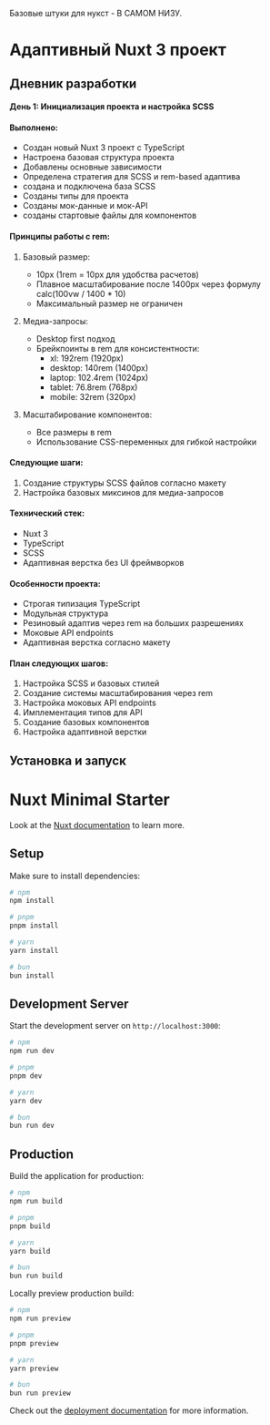 Базовые штуки для нукст - В САМОМ НИЗУ. 

# Адаптивный Nuxt 3 проект

## Дневник разработки

#### День 1: Инициализация проекта и настройка SCSS

#### Выполнено:
- Создан новый Nuxt 3 проект с TypeScript
- Настроена базовая структура проекта
- Добавлены основные зависимости
- Определена стратегия для SCSS и rem-based адаптива
- создана и подключена база SCSS
- Созданы типы для проекта
- Созданы мок-данные и мок-API
- созданы стартовые файлы для компонентов

#### Принципы работы с rem:
1. Базовый размер: 
   - 10px (1rem = 10px для удобства расчетов)
   - Плавное масштабирование после 1400px через формулу calc(100vw / 1400 * 10)
   - Максимальный размер не ограничен

2. Медиа-запросы:
   - Desktop first подход
   - Брейкпоинты в rem для консистентности:
     * xl: 192rem (1920px)
     * desktop: 140rem (1400px)
     * laptop: 102.4rem (1024px)
     * tablet: 76.8rem (768px)
     * mobile: 32rem (320px)

3. Масштабирование компонентов:
   - Все размеры в rem
   - Использование CSS-переменных для гибкой настройки


#### Следующие шаги:
1. Создание структуры SCSS файлов согласно макету
2. Настройка базовых миксинов для медиа-запросов

#### Технический стек:
- Nuxt 3
- TypeScript
- SCSS
- Адаптивная верстка без UI фреймворков

#### Особенности проекта:
- Строгая типизация TypeScript
- Модульная структура
- Резиновый адаптив через rem на больших разрешениях
- Моковые API endpoints
- Адаптивная верстка согласно макету

#### План следующих шагов:
1. Настройка SCSS и базовых стилей
2. Создание системы масштабирования через rem
3. Настройка моковых API endpoints
4. Имплементация типов для API
5. Создание базовых компонентов
6. Настройка адаптивной верстки

## Установка и запуск



# Nuxt Minimal Starter

Look at the [Nuxt documentation](https://nuxt.com/docs/getting-started/introduction) to learn more.

## Setup

Make sure to install dependencies:

```bash
# npm
npm install

# pnpm
pnpm install

# yarn
yarn install

# bun
bun install
```

## Development Server

Start the development server on `http://localhost:3000`:

```bash
# npm
npm run dev

# pnpm
pnpm dev

# yarn
yarn dev

# bun
bun run dev
```

## Production

Build the application for production:

```bash
# npm
npm run build

# pnpm
pnpm build

# yarn
yarn build

# bun
bun run build
```

Locally preview production build:

```bash
# npm
npm run preview

# pnpm
pnpm preview

# yarn
yarn preview

# bun
bun run preview
```

Check out the [deployment documentation](https://nuxt.com/docs/getting-started/deployment) for more information.

